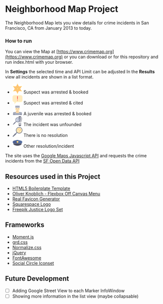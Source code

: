 # Neighborhood Map Project


The Neighborhood Map lets you view details for crime incidents in San Francisco, CA from January 2013 to today.


### How to run


You can view the Map at [https://www.crimemap.org](https://www.crimemap.org) or you can download or for this repository and run index.html with your browser.


In **Settings** the selected time and API Limit can be adjusted
In the **Results** view all incidents are shown in a list format.


* ![Arrested and booked icon](icons/ARREST,%20BOOKED.png) Suspect was arrested &amp; booked
* ![Arrested and cited icon](icons/ARREST,%20CITED.png) Suspect was arrested &amp; cited
* ![Juvenile arrested and booked icon](icons/JUVENILE%20BOOKED.png) A juvenile was arrested &amp; booked
* ![Unfounded icon](icons/UNFOUNDED.png) The incident was unfounded
* ![No resolution icon](icons/NONE.png) There is no resolution
* ![Other resolution icon](icons/NOT%20AVAILABLE.png) Other resolution/incident


The site uses the [Google Maps Javascript API](https://developers.google.com/maps/documentation/javascript/) and requests the crime incidents from the [SF Open Data API](https://dev.socrata.com/foundry/data.sfgov.org/cuks-n6tp)


## Resources used in this Project

* [HTML5 Boilerplate Template](https://html5boilerplate.com/)
* [Oliver Knoblich - Flexbox Off Canvas Menu](https://codepen.io/oknoblich/pen/klnjw)
* [Real Favicon Generator](https://realfavicongenerator.net/)
* [Squarespace Logo](https://logo.squarespace.com/)
* [Freepik Justice Logo Set](http://www.flaticon.com/packs/justice)

## Frameworks

* [Moment.js](http://momentjs.com/)
* [grd.css](https://github.com/1000ch/grd)
* [Normalize.css](https://necolas.github.io/normalize.css/)
* [jQuery](http://jquery.com/)
* [FontAwesome](http://fontawesome.io/)
* [Social Circle Iconset](https://symbolset.com/icons/social-circle)

## Future Development

- [ ] Adding Google Street View to each Marker InfoWindow
- [ ] Showing more information in the list view (maybe collapsable)
